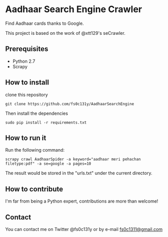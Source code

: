 # Aadhaar Search Engine Crawler
Find Aadhaar cards thanks to Google.

This project is based on the work of @xtt129's seCrawler.

## Prerequisites
* Python 2.7
* Scrapy

## How to install

clone this repository

`git clone https://github.com/fs0c131y/AadhaarSearchEngine`

Then install the dependencies

`sudo pip install -r requirements.txt`

## How to run it
Run the following command:

```scrapy crawl AadhaarSpider -a keyword="aadhaar meri pehachan filetype:pdf" -a se=google -a pages=10```

The result would be stored in the "urls.txt" under the current directory.

## How to contribute
I'm far from being a Python expert, contributions are more than welcome!

## Contact
You can contact me on Twitter @fs0c131y or by e-mail fs0c1311@gmail.com
